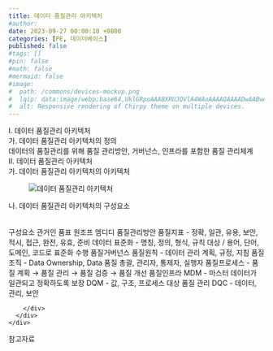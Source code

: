 ```yaml
---
title: 데이터 품질관리 아키텍처
#author: 
date: 2023-09-27 00:00:10 +0800
categories: [PE, 데이터베이스]
published: false
#tags: []
#pin: false
#math: false
#mermaid: false
#image:
#  path: /commons/devices-mockup.png
#  lqip: data:image/webp;base64,UklGRpoAAABXRUJQVlA4WAoAAAAQAAAADwAABwAAQUxQSDIAAAARL0AmbZurmr57yyIiqE8oiG0bejIYEQTgqiDA9vqnsUSI6H+oAERp2HZ65qP/VIAWAFZQOCBCAAAA8AEAnQEqEAAIAAVAfCWkAALp8sF8rgRgAP7o9FDvMCkMde9PK7euH5M1m6VWoDXf2FkP3BqV0ZYbO6NA/VFIAAAA
#  alt: Responsive rendering of Chirpy theme on multiple devices.
---
```


<div class="post-wrap">
  <div class="para">
    <div class="para-title">
      I. 데이터 품질관리 아키텍처
    </div>
    <div class="para-cntnt">
      <div class="para">
        <div class="para-title">
          가. 데이터 품질관리 아키텍처의 정의
        </div>
        <div class="para-cntnt">
            데이터의 품질관리를 위해 품질 관리방안, 거버넌스, 인프라를 포함한 품질 관리체계
        </div>
      </div>
    </div>
  </div>
  
  <div class="para">
    <div class="para-title">
      II. 데이터 품질관리 아키텍처
    </div>
    <div class="para-cntnt">
      <div class="para">
        <div class="para-title">
          가. 데이터 품질관리 아키텍처의 아키텍처
        </div>
        <div class="para-cntnt">
          <figure class="post-figure">
            <img src="/assets/img/posts/데이터-품질관리-아키텍처.png" alt="데이터 품질관리 아키텍처">
<!--            <figcaption>Source: Unveiling the Metaverse: Exploring Emerging Trends, Multifaceted Perspectives, and Future Challenges</figcaption>-->
          </figure>
        </div>
      </div>
      <div class="para">
        <div class="para-title">
          나. 데이터 품질관리 아키텍처의 구성요소
        </div>
        <div class="para-cntnt">
          <table class="post-table">
          </table>
          구성요소 관거인 품표 원조프 엠디디
  품질관리방안
    품질지표 - 정확, 일관, 유용, 보안, 적시, 접근, 완전, 유효, 준비
    데이터 표준화 - 명칭, 정의, 형식, 규칙 대상 / 용어, 단어, 도메인, 코드로 표준화 수행
  품질거버넌스
    품질원칙 - 데이터 관리 계획, 규정, 지침
    품질조직 - Data Ownership, Data 품질 총괄, 관리자, 통제자, 실행자
    품질프로세스 - 품질 계획 → 품질 관리 → 품질 검증 → 품질 개선
  품질인프라
    MDM - 마스터 데이터가 일관되고 정확하도록 보장
    DQM - 값, 구조, 프로세스 대상 품질 관리
    DQC - 데이터, 관리, 보안

        </div>
      </div>
    </div>
  </div>

  <div class="refr-wrap">
    <div class="refr-title">
        참고자료
    </div>
    <ol class="refr-list">
    <!--    <li>(나현식, 최대선) <a target="_blank" href="https://scienceon.kisti.re.kr/commons/util/originalView.do?cn=JAKO202225948430499&oCn=JAKO202225948430499&dbt=JAKO&journal=NJOU00291864">메타버스 보안 위협 요소 및 대응 방안 검토</a></li>-->
    <!--    <li>(M. Uddin, S. Manickam, H. Ullah, M. Obaidat and A. Dandoush) <a target="_blank" href="https://ieeexplore.ieee.org/abstract/document/10138386">Unveiling the Metaverse: Exploring Emerging Trends, Multifaceted Perspectives, and Future Challenges</a></li>-->
    </ol>
  </div>
</div>
